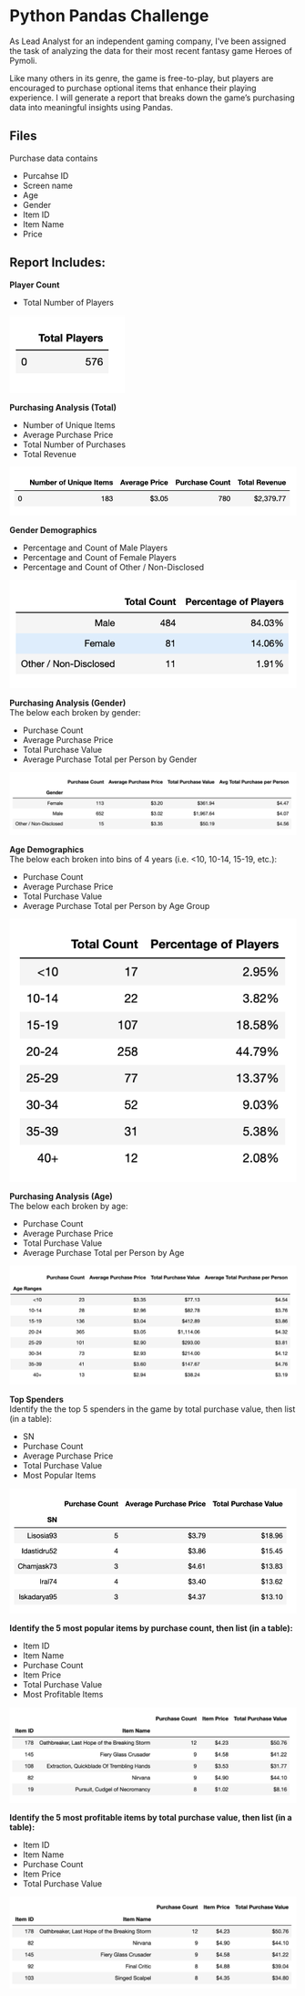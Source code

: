 # Python Pandas Challenge
As Lead Analyst for an independent gaming company, I've been assigned the task of analyzing the data for their most recent fantasy game Heroes of Pymoli. 

Like many others in its genre, the game is free-to-play, but players are encouraged to purchase optional items that enhance their playing experience. I will generate a report that breaks down the game’s purchasing data into meaningful insights using Pandas.

## Files
Purchase data contains 
- Purcahse ID
- Screen name 
- Age
- Gender
- Item ID
- Item Name
- Price

## Report Includes:
<b> Player Count </b> <br />
- Total Number of Players

<img src = "results/total_players.png" width = "40%">

<b> Purchasing Analysis (Total) </b> <br />
- Number of Unique Items <br />
- Average Purchase Price <br />
- Total Number of Purchases <br />
- Total Revenue <br />

![](results/purchasing_analysis.png)

<b> Gender Demographics </b> <br />
- Percentage and Count of Male Players <br />
- Percentage and Count of Female Players <br />
- Percentage and Count of Other / Non-Disclosed <br />

![](results/gender.png)

<b> Purchasing Analysis (Gender) </b> <br />
The below each broken by gender: <br />
- Purchase Count <br />
- Average Purchase Price <br />
- Total Purchase Value <br />
- Average Purchase Total per Person by Gender <br />

![](results/purchasing_analysis_gender.png)

<b>Age Demographics </b> <br />
The below each broken into bins of 4 years (i.e. <10, 10-14, 15-19, etc.): <br />
- Purchase Count <br />
- Average Purchase Price <br />
- Total Purchase Value <br />
- Average Purchase Total per Person by Age Group <br />

![](results/age.png)

<b> Purchasing Analysis (Age) </b> <br />
The below each broken by age: <br />
- Purchase Count <br />
- Average Purchase Price <br />
- Total Purchase Value <br />
- Average Purchase Total per Person by Age <br />

![](results/purchasing_analysis_ge.png)

<b> Top Spenders </b> <br />
Identify the the top 5 spenders in the game by total purchase value, then list (in a table): <br />
- SN <br />
- Purchase Count <br />
- Average Purchase Price <br />
- Total Purchase Value <br />
- Most Popular Items <br />

![](results/top_spenders.png)

<b> Identify the 5 most popular items by purchase count, then list (in a table): </b> <br />
- Item ID <br />
- Item Name <br />
- Purchase Count <br />
- Item Price <br />
- Total Purchase Value <br />
- Most Profitable Items <br />

![](results/popular_items.png)

<b> Identify the 5 most profitable items by total purchase value, then list (in a table): </b> <br />
- Item ID <br />
- Item Name <br />
- Purchase Count <br />
- Item Price <br />
- Total Purchase Value <br />

![](results/profitable_items.png)

